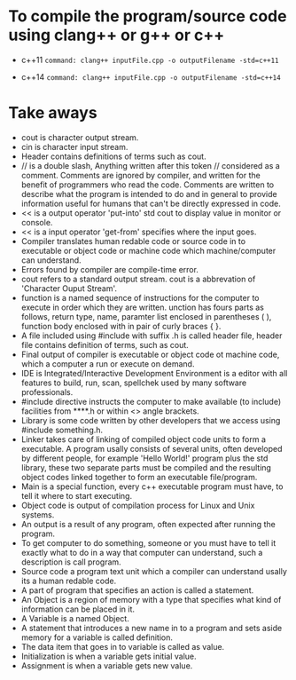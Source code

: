 # To compile the program/source code using clang++ or g++ or c++
* c++11
```command: clang++ inputFile.cpp -o outputFilename -std=c++11```

* c++14
```command: clang++ inputFile.cpp -o outputFilename -std=c++14```

# Take aways
* cout is character output stream.
* cin is character input stream.
* Header contains definitions of terms such as cout.
* // is a double slash, Anything written after this token // considered as a comment. Comments are ignored by compiler, and written for the benefit of programmers who read the code. Comments are written to describe what the program is intended to do and in general to provide information useful for humans that can't be directly expressed in code.
* << is a output operator 'put-into' std cout to display value in monitor or console.
* << is a input operator 'get-from' specifies where the input goes.
* Compiler translates human redable code or source code in to executable or object code or machine code which machine/computer can understand.
* Errors found by compiler are compile-time error.
* cout refers to a standard output stream. cout is a abbrevation of 'Character Ouput Stream'.
* function is a named sequence of instructions for the computer to execute in order which they are written. unction has fours parts as follows, return type, name, paramter list enclosed in parentheses ( ), function body enclosed with in pair of curly braces { }.
* A file included using #include with suffix .h is called header file, header file contains definition of terms, such as cout.
* Final output of compiler is executable or object code ot machine code, which a computer a run or execute on demand.
* IDE is Integrated/Interactive Development Environment is a editor with all features to build, run, scan, spellchek used by many software professionals.
* #include directive instructs the computer to make available (to include) facilities from ****.h or within <> angle brackets.
* Library is some code written by other developers that we access using #include something.h.
* Linker takes care of linking of compiled object code units to form a executable. A program usally consists of several units, often developed by different people, for example \'Hello World!\' program plus the std library, these two separate parts must be compiled and the resulting object codes linked together to form an executable file/program.
* Main is a special function, every c++ executable program must have, to tell it where to start executing.
* Object code is output of compilation process for Linux and Unix systems.
* An output is a result of any program, often expected after running the program.
* To get computer to do something, someone or you must have to tell it exactly what to do in a way that computer can understand, such a description is call program.
* Source code a program text unit which a compiler can understand usally its a human redable code.
* A part of program that specifies an action is called a statement.
* An Object is a region of memory with a type that specifies what kind of information can be placed in it.
* A Variable is a named Object.
* A statement that introduces a new name in to a program and sets aside memory for a variable is called definition.
* The data item that goes in to variable is called as value.
* Initialization is when a variable gets initial value.
* Assignment is when a variable gets new value.